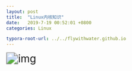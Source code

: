```yaml
---
layout: post
title:  "Linux内核知识"
date:   2019-7-19 00:52:01 +0800
categories: Linux

typora-root-url: ../../flywithwater.github.io
---
```


<img src="/assets/Linux/Linux内核知识.jpg" alt="img" style="zoom:200%;" />
